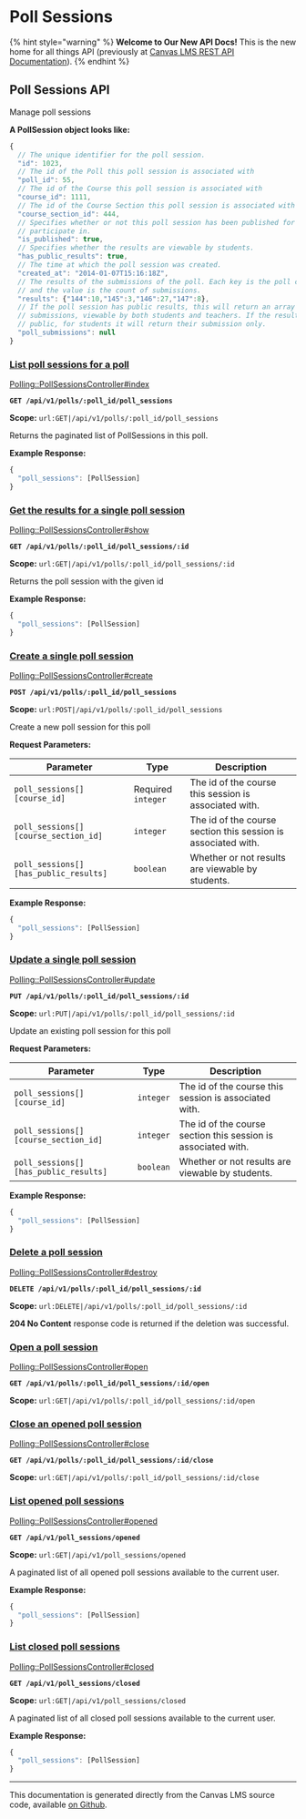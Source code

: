 # Poll Sessions

{% hint style="warning" %}
**Welcome to Our New API Docs!** This is the new home for all things API (previously at [Canvas LMS REST API Documentation](https://api.instructure.com)).
{% endhint %}

## Poll Sessions API

Manage poll sessions

**A PollSession object looks like:**

```js
{
  // The unique identifier for the poll session.
  "id": 1023,
  // The id of the Poll this poll session is associated with
  "poll_id": 55,
  // The id of the Course this poll session is associated with
  "course_id": 1111,
  // The id of the Course Section this poll session is associated with
  "course_section_id": 444,
  // Specifies whether or not this poll session has been published for students to
  // participate in.
  "is_published": true,
  // Specifies whether the results are viewable by students.
  "has_public_results": true,
  // The time at which the poll session was created.
  "created_at": "2014-01-07T15:16:18Z",
  // The results of the submissions of the poll. Each key is the poll choice id,
  // and the value is the count of submissions.
  "results": {"144":10,"145":3,"146":27,"147":8},
  // If the poll session has public results, this will return an array of all
  // submissions, viewable by both students and teachers. If the results are not
  // public, for students it will return their submission only.
  "poll_submissions": null
}
```

### [List poll sessions for a poll](#method.polling/poll_sessions.index) <a href="#method.polling-poll_sessions.index" id="method.polling-poll_sessions.index"></a>

[Polling::PollSessionsController#index](https://github.com/instructure/canvas-lms/blob/master/app/controllers/polling/poll_sessions_controller.rb)

**`GET /api/v1/polls/:poll_id/poll_sessions`**

**Scope:** `url:GET|/api/v1/polls/:poll_id/poll_sessions`

Returns the paginated list of PollSessions in this poll.

**Example Response:**

```js
{
  "poll_sessions": [PollSession]
}
```

### [Get the results for a single poll session](#method.polling/poll_sessions.show) <a href="#method.polling-poll_sessions.show" id="method.polling-poll_sessions.show"></a>

[Polling::PollSessionsController#show](https://github.com/instructure/canvas-lms/blob/master/app/controllers/polling/poll_sessions_controller.rb)

**`GET /api/v1/polls/:poll_id/poll_sessions/:id`**

**Scope:** `url:GET|/api/v1/polls/:poll_id/poll_sessions/:id`

Returns the poll session with the given id

**Example Response:**

```js
{
  "poll_sessions": [PollSession]
}
```

### [Create a single poll session](#method.polling/poll_sessions.create) <a href="#method.polling-poll_sessions.create" id="method.polling-poll_sessions.create"></a>

[Polling::PollSessionsController#create](https://github.com/instructure/canvas-lms/blob/master/app/controllers/polling/poll_sessions_controller.rb)

**`POST /api/v1/polls/:poll_id/poll_sessions`**

**Scope:** `url:POST|/api/v1/polls/:poll_id/poll_sessions`

Create a new poll session for this poll

**Request Parameters:**

| Parameter                             | Type               | Description                                                   |
| ------------------------------------- | ------------------ | ------------------------------------------------------------- |
| `poll_sessions[][course_id]`          | Required `integer` | The id of the course this session is associated with.         |
| `poll_sessions[][course_section_id]`  | `integer`          | The id of the course section this session is associated with. |
| `poll_sessions[][has_public_results]` | `boolean`          | Whether or not results are viewable by students.              |

**Example Response:**

```js
{
  "poll_sessions": [PollSession]
}
```

### [Update a single poll session](#method.polling/poll_sessions.update) <a href="#method.polling-poll_sessions.update" id="method.polling-poll_sessions.update"></a>

[Polling::PollSessionsController#update](https://github.com/instructure/canvas-lms/blob/master/app/controllers/polling/poll_sessions_controller.rb)

**`PUT /api/v1/polls/:poll_id/poll_sessions/:id`**

**Scope:** `url:PUT|/api/v1/polls/:poll_id/poll_sessions/:id`

Update an existing poll session for this poll

**Request Parameters:**

| Parameter                             | Type      | Description                                                   |
| ------------------------------------- | --------- | ------------------------------------------------------------- |
| `poll_sessions[][course_id]`          | `integer` | The id of the course this session is associated with.         |
| `poll_sessions[][course_section_id]`  | `integer` | The id of the course section this session is associated with. |
| `poll_sessions[][has_public_results]` | `boolean` | Whether or not results are viewable by students.              |

**Example Response:**

```js
{
  "poll_sessions": [PollSession]
}
```

### [Delete a poll session](#method.polling/poll_sessions.destroy) <a href="#method.polling-poll_sessions.destroy" id="method.polling-poll_sessions.destroy"></a>

[Polling::PollSessionsController#destroy](https://github.com/instructure/canvas-lms/blob/master/app/controllers/polling/poll_sessions_controller.rb)

**`DELETE /api/v1/polls/:poll_id/poll_sessions/:id`**

**Scope:** `url:DELETE|/api/v1/polls/:poll_id/poll_sessions/:id`

**204 No Content** response code is returned if the deletion was successful.

### [Open a poll session](#method.polling/poll_sessions.open) <a href="#method.polling-poll_sessions.open" id="method.polling-poll_sessions.open"></a>

[Polling::PollSessionsController#open](https://github.com/instructure/canvas-lms/blob/master/app/controllers/polling/poll_sessions_controller.rb)

**`GET /api/v1/polls/:poll_id/poll_sessions/:id/open`**

**Scope:** `url:GET|/api/v1/polls/:poll_id/poll_sessions/:id/open`

### [Close an opened poll session](#method.polling/poll_sessions.close) <a href="#method.polling-poll_sessions.close" id="method.polling-poll_sessions.close"></a>

[Polling::PollSessionsController#close](https://github.com/instructure/canvas-lms/blob/master/app/controllers/polling/poll_sessions_controller.rb)

**`GET /api/v1/polls/:poll_id/poll_sessions/:id/close`**

**Scope:** `url:GET|/api/v1/polls/:poll_id/poll_sessions/:id/close`

### [List opened poll sessions](#method.polling/poll_sessions.opened) <a href="#method.polling-poll_sessions.opened" id="method.polling-poll_sessions.opened"></a>

[Polling::PollSessionsController#opened](https://github.com/instructure/canvas-lms/blob/master/app/controllers/polling/poll_sessions_controller.rb)

**`GET /api/v1/poll_sessions/opened`**

**Scope:** `url:GET|/api/v1/poll_sessions/opened`

A paginated list of all opened poll sessions available to the current user.

**Example Response:**

```js
{
  "poll_sessions": [PollSession]
}
```

### [List closed poll sessions](#method.polling/poll_sessions.closed) <a href="#method.polling-poll_sessions.closed" id="method.polling-poll_sessions.closed"></a>

[Polling::PollSessionsController#closed](https://github.com/instructure/canvas-lms/blob/master/app/controllers/polling/poll_sessions_controller.rb)

**`GET /api/v1/poll_sessions/closed`**

**Scope:** `url:GET|/api/v1/poll_sessions/closed`

A paginated list of all closed poll sessions available to the current user.

**Example Response:**

```js
{
  "poll_sessions": [PollSession]
}
```

---

This documentation is generated directly from the Canvas LMS source code, available [on Github](https://github.com/instructure/canvas-lms).
